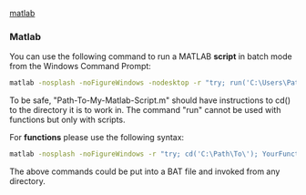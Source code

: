 [matlab](#matlab)

### Matlab

You can use the following command to run a MATLAB __script__ in batch mode from the Windows Command Prompt:
```cmd
matlab -nosplash -noFigureWindows -nodesktop -r "try; run('C:\Users\Path-To-My-Matlab-Script.m'); catch; end; quit"
```
To be safe, "Path-To-My-Matlab-Script.m" should have instructions to cd() to the directory it is to work in.
The command "run" cannot be used with functions but only with scripts.

For __functions__ please use the following syntax:
```cmd
matlab -nosplash -noFigureWindows -r "try; cd('C:\Path\To\'); YourFunctionName(); catch; end; quit"
```
The above commands could be put into a BAT file and invoked from any directory.

